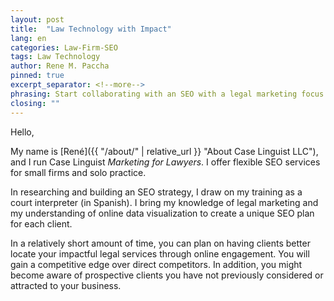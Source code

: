 ```yaml
---
layout: post
title:  "Law Technology with Impact"
lang: en
categories: Law-Firm-SEO
tags: Law Technology
author: Rene M. Paccha
pinned: true
excerpt_separator: <!--more-->
phrasing: Start collaborating with an SEO with a legal marketing focus.
closing: ""
---
```




Hello,

My name is [René]({{ "/about/" | relative_url }} "About Case Linguist LLC"), and I run Case Linguist _Marketing for Lawyers_. I offer flexible SEO services for small firms and solo practice.

In researching and building an SEO strategy, I draw on my training as a court interpreter (in Spanish). I bring my knowledge of legal marketing and my understanding of online data visualization to create a unique SEO plan for each client.
<!--more-->

In a relatively short amount of time, you can plan on having clients better locate your impactful legal services through online engagement. You will gain a competitive edge over direct competitors.   In addition, you might become aware of prospective clients you have not previously considered or attracted to your business.
